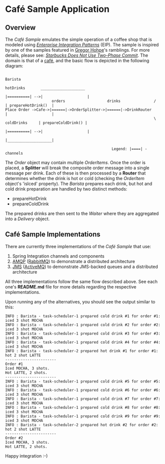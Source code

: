 Café Sample Application
=======================

## Overview

The *Café Sample* emulates the simple operation of a coffee shop that is modeled using *[Enterprise Integration Patterns][]* (EIP). The sample is inspired by one of the samples featured in [Gregor Hohpe][]'s ramblings. For more details, please see: *[Starbucks Does Not Use Two-Phase Commit][]*. The domain is that of a [café][], and the basic flow is depicted in the following diagram:


	                                                                                          Barista
	                                                                     hotDrinks       ____________________
	                                                                    |==========| -->|                    |
	                     orders                   drinks               /                | prepareHotDrink()  |
	Place Order ->Cafe->|======|->OrderSplitter->|======|->DrinkRouter                  |                    |
	                                                                   \ coldDrinks     | prepareColdDrink() |
	                                                                    |==========| -->|                    |
	                                                                                    |____________________|
	
	                                                Legend: |====| - channels
	
                                                                       
The *Order* object may contain multiple *OrderItems*. Once the order is placed, a **Splitter** will break the composite order message into a single message per drink. Each of these is then processed by a **Router** that determines whether the drink is hot or cold (checking the *OrderItem* object's 'isIced' property). The *Barista* prepares each drink, but hot and cold drink preparation are handled by two distinct methods: 

* prepareHotDrink
* prepareColdDrink

The prepared drinks are then sent to the *Waiter* where they are aggregated into a *Delivery* object.

## Café Sample Implementations

There are currently three implementations of the *Café Sample* that use:

1. Spring Integration channels and components
2. [AMQP][] ([RabbitMQ][]) to demonstrate a distributed architecture
3. [JMS][] ([ActiveMQ][]) to demonstrate JMS-backed queues and a distributed architecture

All three implementations follow the same flow described above. See each one's **README.md** file for more details regarding the respective implementations.

Upon running any of the alternatives, you should see the output similar to this:

	INFO : Barista - task-scheduler-1 prepared cold drink #1 for order #1: iced 3 shot MOCHA
	INFO : Barista - task-scheduler-1 prepared cold drink #2 for order #2: iced 3 shot MOCHA
	INFO : Barista - task-scheduler-1 prepared cold drink #3 for order #3: iced 3 shot MOCHA
	INFO : Barista - task-scheduler-1 prepared cold drink #4 for order #4: iced 3 shot MOCHA
	INFO : Barista - task-scheduler-2 prepared hot drink #1 for order #1: hot 2 shot LATTE
	-----------------------
	Order #1
	Iced MOCHA, 3 shots.
	Hot LATTE, 2 shots.
	-----------------------
	INFO : Barista - task-scheduler-1 prepared cold drink #5 for order #5: iced 3 shot MOCHA
	INFO : Barista - task-scheduler-1 prepared cold drink #6 for order #6: iced 3 shot MOCHA
	INFO : Barista - task-scheduler-1 prepared cold drink #7 for order #7: iced 3 shot MOCHA
	INFO : Barista - task-scheduler-1 prepared cold drink #8 for order #8: iced 3 shot MOCHA
	INFO : Barista - task-scheduler-1 prepared cold drink #9 for order #9: iced 3 shot MOCHA
	INFO : Barista - task-scheduler-2 prepared hot drink #2 for order #2: hot 2 shot LATTE
	-----------------------
	Order #2
	Iced MOCHA, 3 shots.
	Hot LATTE, 2 shots.
   			
Happy integration :-)

[ActiveMQ]: https://activemq.apache.org/
[AMQP]: https://en.wikipedia.org/wiki/Advanced_Message_Queuing_Protocol
[café]: https://en.wikipedia.org/wiki/Caf%25C3%25A9
[Enterprise Integration Patterns]: https://www.enterpriseintegrationpatterns.com/eaipatterns.html
[Gregor Hohpe]: https://www.enterpriseintegrationpatterns.com/gregor.html
[JMS]: https://en.wikipedia.org/wiki/Java_Message_Service
[RabbitMQ]: https://www.rabbitmq.com/
[Starbucks Does Not Use Two-Phase Commit]: https://www.enterpriseintegrationpatterns.com/ramblings/18_starbucks.html
